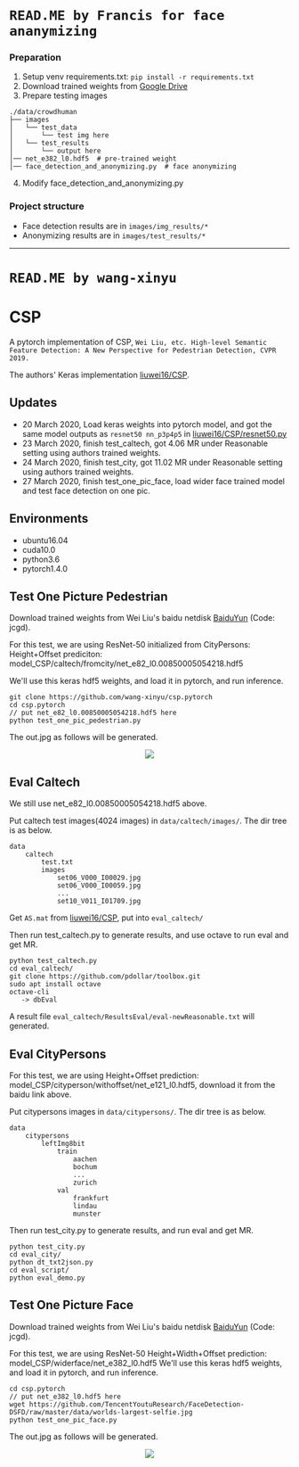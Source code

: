 # `READ.ME by Francis for face ananymizing`

### Preparation

1. Setup venv requirements.txt: `pip install -r requirements.txt`
2. Download trained weights from [Google Drive](https://drive.google.com/file/d/182JeC23uO6DJKDbAlD3f4hP6Lsib4CpX/view?usp=share_link)
3. Prepare testing images 
```
./data/crowdhuman
├── images
│   └── test_data
│       └── test img here
│   └── test_results
│       └── output here
│── net_e382_l0.hdf5  # pre-trained weight
│── face_detection_and_anonymizing.py  # face anonymizing
```
4. Modify face_detection_and_anonymizing.py

### Project structure
* Face detection results are in `images/img_results/*`
* Anonymizing results are in `images/test_results/*`

-------------
# `READ.ME by wang-xinyu`
# CSP

A pytorch implementation of CSP, `Wei Liu, etc. High-level Semantic Feature Detection: A New Perspective for Pedestrian Detection, CVPR 2019.` 

The authors' Keras implementation [liuwei16/CSP](https://github.com/liuwei16/CSP).

## Updates

- 20 March 2020, Load keras weights into pytorch model, and got the same model outputs as `resnet50 nn_p3p4p5` in [liuwei16/CSP/resnet50.py](https://github.com/liuwei16/CSP/blob/785bc4c5f956860116d8d51754fd76202afe4bcb/keras_csp/resnet50.py#L264)
- 23 March 2020, finish test_caltech, got 4.06 MR under Reasonable setting using authors trained weights.
- 24 March 2020, finish test_city, got 11.02 MR under Reasonable setting using authors trained weights.
- 27 March 2020, finish test_one_pic_face, load wider face trained model and test face detection on one pic.

## Environments

- ubuntu16.04
- cuda10.0
- python3.6
- pytorch1.4.0

## Test One Picture Pedestrian

Download trained weights from Wei Liu's baidu netdisk [BaiduYun](https://pan.baidu.com/s/1SSPQnbDP6zf9xf8eCDi3Fw) (Code: jcgd).

For this test, we are using ResNet-50 initialized from CityPersons: Height+Offset prediciton: model_CSP/caltech/fromcity/net_e82_l0.00850005054218.hdf5

We'll use this keras hdf5 weights, and load it in pytorch, and run inference.

```
git clone https://github.com/wang-xinyu/csp.pytorch
cd csp.pytorch
// put net_e82_l0.00850005054218.hdf5 here
python test_one_pic_pedestrian.py
```

The out.jpg as follows will be generated.

<p align="center">
<img src="https://user-images.githubusercontent.com/15235574/77291176-abf7ae00-6d18-11ea-9c11-dd65c7d69507.jpg">
</p>

## Eval Caltech

We still use net_e82_l0.00850005054218.hdf5 above.

Put caltech test images(4024 images) in `data/caltech/images/`. The dir tree is as below.

```
data
    caltech
        test.txt
        images
            set06_V000_I00029.jpg
            set06_V000_I00059.jpg
            ...
            set10_V011_I01709.jpg
```

Get `AS.mat` from [liuwei16/CSP](https://github.com/liuwei16/CSP/blob/master/eval_caltech/AS.mat), put into `eval_caltech/`

Then run test_caltech.py to generate results, and use octave to run eval and get MR.

```
python test_caltech.py
cd eval_caltech/
git clone https://github.com/pdollar/toolbox.git
sudo apt install octave
octave-cli
   -> dbEval
```

A result file `eval_caltech/ResultsEval/eval-newReasonable.txt` will generated.

## Eval CityPersons

For this test, we are using Height+Offset prediction: model_CSP/cityperson/withoffset/net_e121_l0.hdf5, download it from the baidu link above.

Put citypersons images in `data/citypersons/`. The dir tree is as below.

```
data
    citypersons
        leftImg8bit
            train
                aachen
                bochum
                ...
                zurich
            val
                frankfurt
                lindau
                munster
```

Then run test_city.py to generate results, and run eval and get MR.

```
python test_city.py
cd eval_city/
python dt_txt2json.py
cd eval_script/
python eval_demo.py
```

## Test One Picture Face

Download trained weights from Wei Liu's baidu netdisk [BaiduYun](https://pan.baidu.com/s/1SSPQnbDP6zf9xf8eCDi3Fw) (Code: jcgd).

For this test, we are using ResNet-50 Height+Width+Offset prediction: model_CSP/widerface/net_e382_l0.hdf5
We'll use this keras hdf5 weights, and load it in pytorch, and run inference.

```
cd csp.pytorch
// put net_e382_l0.hdf5 here
wget https://github.com/TencentYoutuResearch/FaceDetection-DSFD/raw/master/data/worlds-largest-selfie.jpg
python test_one_pic_face.py
```

The out.jpg as follows will be generated.

<p align="center">
<img src="https://user-images.githubusercontent.com/15235574/77733888-94833280-7042-11ea-9e84-93c32818bf7b.jpg">
</p>




